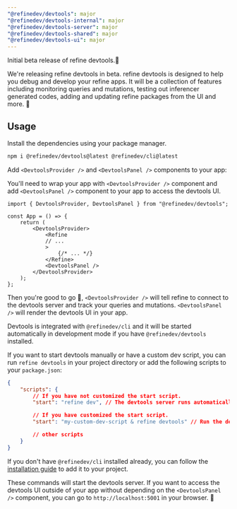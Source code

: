 ```yaml
---
"@refinedev/devtools": major
"@refinedev/devtools-internal": major
"@refinedev/devtools-server": major
"@refinedev/devtools-shared": major
"@refinedev/devtools-ui": major
---
```


Initial beta release of refine devtools.🎉

We're releasing refine devtools in beta. refine devtools is designed to help you debug and develop your refine apps. It will be a collection of features including monitoring queries and mutations, testing out inferencer generated codes, adding and updating refine packages from the UI and more. 🤯

## Usage

Install the dependencies using your package manager.

```bash
npm i @refinedev/devtools@latest @refinedev/cli@latest
```

Add `<DevtoolsProvider />` and `<DevtoolsPanel />` components to your app:

You'll need to wrap your app with `<DevtoolsProvider />` component and add `<DevtoolsPanel />` component to your app to access the devtools UI.

```tsx
import { DevtoolsProvider, DevtoolsPanel } from "@refinedev/devtools";

const App = () => {
    return (
        <DevtoolsProvider>
            <Refine
            // ...
            >
                {/* ... */}
            </Refine>
            <DevtoolsPanel />
        </DevtoolsProvider>
    );
};
```

Then you're good to go 🙌, `<DevtoolsProvider />` will tell refine to connect to the devtools server and track your queries and mutations. `<DevtoolsPanel />` will render the devtools UI in your app.

Devtools is integrated with `@refinedev/cli` and it will be started automatically in development mode if you have `@refinedev/devtools` installed.

If you want to start devtools manually or have a custom dev script, you can run `refine devtools` in your project directory or add the following scripts to your `package.json`:

```json
{
    "scripts": {
        // If you have not customized the start script.
        "start": "refine dev", // The devtools server runs automatically; you don't need to do anything.

        // If you have customized the start script.
        "start": "my-custom-dev-script & refine devtools" // Run the devtools server manually.

        // other scripts
    }
}
```

If you don't have `@refinedev/cli` installed already, you can follow the [installation guide](https://refine.dev/docs/packages/documentation/cli/#how-to-add-to-an-existing-project) to add it to your project.

These commands will start the devtools server. If you want to access the devtools UI outside of your app without depending on the `<DevtoolsPanel />` component, you can go to `http://localhost:5001` in your browser. 🚀
